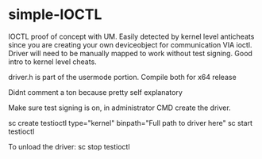 # simple-IOCTL
IOCTL proof of concept with UM. Easily detected by kernel level anticheats since you are creating your own deviceobject for communication VIA ioctl. Driver will need to be manually mapped to work without test signing. Good intro to kernel level cheats.

driver.h is part of the usermode portion. Compile both for x64 release

Didnt comment a ton because pretty self explanatory

Make sure test signing is on, in administrator CMD create the driver.

sc create testioctl type="kernel" binpath="Full path to driver here"
sc start testioctl

To unload the driver:
sc stop testioctl
